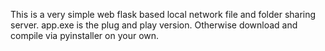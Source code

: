 This is a very simple web flask based local network file and folder sharing server. app.exe is the plug and play version. Otherwise download and compile via pyinstaller on your own.
